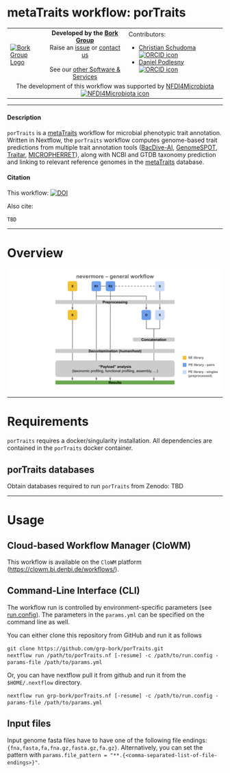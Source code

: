 # metaTraits workflow: porTraits
<table>
  <tr width="100%">
    <td width="150px">
      <a href="https://www.bork.embl.de/"><img src="https://www.bork.embl.de/assets/img/normal_version.png" alt="Bork Group Logo" width="150px" height="auto"></a>
    </td>
    <td width="425px" align="center">
      <b>Developed by the <a href="https://www.bork.embl.de/">Bork Group</a></b><br>
      Raise an <a href="https://github.com/grp-bork/porTraits/issues">issue</a> or <a href="mailto:N4M@embl.de">contact us</a><br><br>
      See our <a href="https://www.bork.embl.de/services.html">other Software & Services</a>
    </td>
    <td width="500px">
      Contributors:<br>
      <ul>
        <li>
          <a href="https://github.com/cschu/">Christian Schudoma</a> <a href="https://orcid.org/0000-0003-1157-1354"><img src="https://orcid.org/assets/vectors/orcid.logo.icon.svg" alt="ORCID icon" width="20px" height="20px"></a><br>
        </li>
        <li>
          <a href="https://github.com/danielpodlesny/">Daniel Podlesny</a> <a href="https://orcid.org/0000-0002-5685-0915"><img src="https://orcid.org/assets/vectors/orcid.logo.icon.svg" alt="ORCID icon" width="20px" height="20px"></a><br>
        </li>
      </ul>
    </td>
  </tr>
  <tr>
    <td colspan="3" align="center">The development of this workflow was supported by <a href="https://www.nfdi4microbiota.de/">NFDI4Microbiota <img src="https://github.com/user-attachments/assets/1e78f65e-9828-46c0-834c-0ed12ca9d5ed" alt="NFDI4Microbiota icon" width="20px" height="20px"></a> 
</td>
  </tr>
</table>


---
#### Description
`porTraits` is a [metaTraits](https://metaTraits.embl.de/) workflow for microbial phenotypic trait annotation. Written in Nextflow, the `porTraits` workflow computes genome-based trait predictions from multiple trait annotation tools ([BacDive-AI](https://github.com/LeibnizDSMZ/bacdive-AI/), [GenomeSPOT](https://github.com/cultivarium/GenomeSPOT), [Traitar](https://github.com/hzi-bifo/traitar), [MICROPHERRET](https://github.com/MetabioinfomicsLab/MICROPHERRET/)), along with NCBI and GTDB taxonomy prediction and linking to relevant reference genomes in the [metaTraits](https://metaTraits.embl.de/) database. 


#### Citation
This workflow: [![DOI](https://zenodo.org/badge/DOI/10.5281/zenodo.13143250.svg)](https://doi.org/10.5281/zenodo.13143250)

Also cite:
```
TBD
```

---
# Overview
![Nevermore_workflow](https://raw.githubusercontent.com/grp-bork/samestr_flow/main/docs/nevermore.svg)

---
# Requirements

`porTraits` requires a docker/singularity installation. All dependencies are contained in the `porTraits` docker container.


## porTraits databases

Obtain databases required to run `porTraits` from Zenodo: TBD

---
# Usage
## Cloud-based Workflow Manager (CloWM)
This workflow is available on the `CloWM` platform (https://clowm.bi.denbi.de/workflows/).

## Command-Line Interface (CLI)
The workflow run is controlled by environment-specific parameters (see [run.config](https://github.com/grp-bork/porTraits/blob/main/config/run.config)). The parameters in the `params.yml` can be specified on the command line as well.

You can either clone this repository from GitHub and run it as follows
```
git clone https://github.com/grp-bork/porTraits.git
nextflow run /path/to/porTraits.nf [-resume] -c /path/to/run.config -params-file /path/to/params.yml
```

Or, you can have nextflow pull it from github and run it from the `$HOME/.nextflow` directory.
```
nextflow run grp-bork/porTraits.nf [-resume] -c /path/to/run.config -params-file /path/to/params.yml
```

## Input files
Input genome fasta files have to have one of the following file endings: `{fna,fasta,fa,fna.gz,fasta.gz,fa.gz}`. Alternatively, you can set the pattern with
`params.file_pattern = "**.{<comma-separated-list-of-file-endings>}"`.

